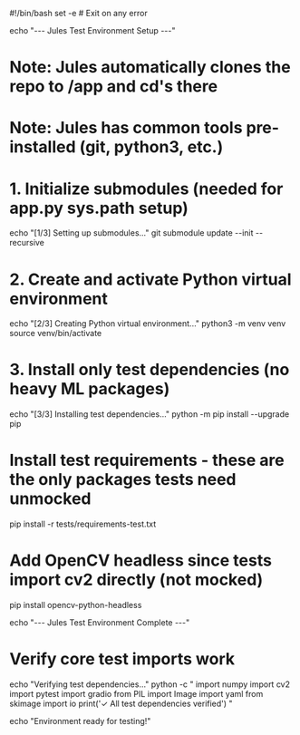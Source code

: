 #!/bin/bash
set -e  # Exit on any error

echo "--- Jules Test Environment Setup ---"

# Note: Jules automatically clones the repo to /app and cd's there
# Note: Jules has common tools pre-installed (git, python3, etc.)

# 1. Initialize submodules (needed for app.py sys.path setup)
echo "[1/3] Setting up submodules..."
git submodule update --init --recursive

# 2. Create and activate Python virtual environment
echo "[2/3] Creating Python virtual environment..."
python3 -m venv venv
source venv/bin/activate

# 3. Install only test dependencies (no heavy ML packages)
echo "[3/3] Installing test dependencies..."
python -m pip install --upgrade pip

# Install test requirements - these are the only packages tests need unmocked
pip install -r tests/requirements-test.txt

# Add OpenCV headless since tests import cv2 directly (not mocked)
pip install opencv-python-headless

echo "--- Jules Test Environment Complete ---"

# Verify core test imports work
echo "Verifying test dependencies..."
python -c "
import numpy
import cv2  
import pytest
import gradio
from PIL import Image
import yaml
from skimage import io
print('✓ All test dependencies verified')
"

echo "Environment ready for testing!"
